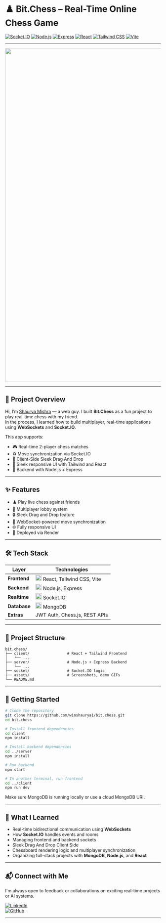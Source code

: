 
# ♟️ Bit.Chess – Real-Time Online Chess Game

[![Socket.IO](https://img.shields.io/badge/WebSocket-Socket.IO-black?logo=socket.io)](https://socket.io/)
[![Node.js](https://img.shields.io/badge/Backend-Node.js-green?logo=node.js)](https://nodejs.org/)
[![Express](https://img.shields.io/badge/API-Express.js-black?logo=express)](https://expressjs.com/)
[![React](https://img.shields.io/badge/Frontend-React-blue?logo=react)](https://reactjs.org/)
[![Tailwind CSS](https://img.shields.io/badge/Style-Tailwind_CSS-06B6D4?logo=tailwindcss)](https://tailwindcss.com/)
[![Vite](https://img.shields.io/badge/Bundler-Vite-purple?logo=vite)](https://vitejs.dev/)

---

<p align="center">
  <img width="1920" height="1080" alt="image" src="https://github.com/user-attachments/assets/6f8397a3-5caa-4010-b9a8-f1beaa1a62c2" />

</p>

---

## 🧠 Project Overview

Hi, I’m [Shaurya Mishra](https://www.linkedin.com/in/shaurya-mishra-0b4751204/) — a web guy. I built **Bit.Chess** as a fun project to play real-time chess with my friend.  
In the process, I learned how to build multiplayer, real-time applications using **WebSockets** and **Socket.IO**.

This app supports:
- 🎮 Real-time 2-player chess matches
- ♻️ Move synchronization via Socket.IO
- 🔐 Client-Side Sleek Drag And Drop 
- 🎨 Sleek responsive UI with Tailwind and React
- 🧠 Backend with Node.js + Express


---

## ✨ Features

- ♟️ Play live chess against friends
- 👥 Multiplayer lobby system
- 🔒 Sleek Drag and Drop feature
- 📡 WebSocket-powered move synchronization
- 🌐 Fully responsive UI
- 🚀 Deployed via Render 

---

## 🛠 Tech Stack

| Layer        | Technologies                                                                                                                  |
| ------------ | ----------------------------------------------------------------------------------------------------------------------------- |
| **Frontend** | <img src="https://cdn.jsdelivr.net/gh/devicons/devicon/icons/react/react-original.svg" width="20"/> React, Tailwind CSS, Vite |
| **Backend**  | <img src="https://cdn.jsdelivr.net/gh/devicons/devicon/icons/nodejs/nodejs-original.svg" width="20"/> Node.js, Express        |
| **Realtime** | <img src="https://cdn.jsdelivr.net/gh/devicons/devicon/icons/socketio/socketio-original.svg" width="20"/> Socket.IO           |
| **Database** | <img src="https://cdn.jsdelivr.net/gh/devicons/devicon/icons/mongodb/mongodb-original.svg" width="20"/> MongoDB               |
| **Extras**   | JWT Auth, Chess.js, REST APIs                                                                                                 |

---




## 📁 Project Structure

```
bit.chess/
├── client/                 # React + Tailwind Frontend
│   └── ...
├── server/                 # Node.js + Express Backend
│   └── ...
├── socket/                 # Socket.IO logic
├── assets/                 # Screenshots, demo GIFs
└── README.md
```

---

## 🚀 Getting Started

```bash
# Clone the repository
git clone https://github.com/winshaurya1/bit.chess.git
cd bit.chess

# Install frontend dependencies
cd client
npm install

# Install backend dependencies
cd ../server
npm install

# Run backend
npm start

# In another terminal, run frontend
cd ../client
npm run dev
```

Make sure MongoDB is running locally or use a cloud MongoDB URI.

---

## 📌 What I Learned

- Real-time bidirectional communication using **WebSockets**
- How **Socket.IO** handles events and rooms
- Managing frontend and backend sockets
- Sleek Drag And Drop Client Side
- Chessboard rendering logic and multiplayer synchronization
- Organizing full-stack projects with **MongoDB**, **Node.js**, and **React**

---

## 📬 Connect with Me

I'm always open to feedback or collaborations on exciting real-time projects or AI systems.

[![LinkedIn](https://img.shields.io/badge/LinkedIn-Shaurya%20Mishra-blue?logo=linkedin)](https://www.linkedin.com/in/shaurya-mishra-0b4751204/)  
[![GitHub](https://img.shields.io/badge/GitHub-winshaurya-black?logo=github)](https://github.com/winshaurya)

---


